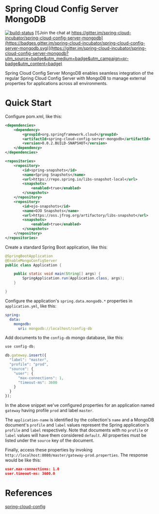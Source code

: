 # Spring Cloud Config Server MongoDB

[![build-status](https://travis-ci.org/spring-cloud-incubator/spring-cloud-config-server-mongodb.svg?branch=master)](https://travis-ci.org/spring-cloud-incubator/spring-cloud-config-server-mongodb)
[![Join the chat at https://gitter.im/spring-cloud-incubator/spring-cloud-config-server-mongodb](https://badges.gitter.im/spring-cloud-incubator/spring-cloud-config-server-mongodb.svg)](https://gitter.im/spring-cloud-incubator/spring-cloud-config-server-mongodb?utm_source=badge&utm_medium=badge&utm_campaign=pr-badge&utm_content=badge)

Spring Cloud Config Server MongoDB enables seamless integration of the regular Spring Cloud Config Server with MongoDB to manage external properties for applications across all environments.

# Quick Start
Configure pom.xml, like this:
```xml
<dependencies>
    <dependency>
        <groupId>org.springframework.cloud</groupId>
        <artifactId>spring-cloud-config-server-mongodb</artifactId>
        <version>0.0.2.BUILD-SNAPSHOT</version>
    </dependency>
</dependencies>

<repositories>
    <repository>
        <id>spring-snapshots</id>
        <name>Spring Snapshots</name>
        <url>https://repo.spring.io/libs-snapshot-local</url>
        <snapshots>
            <enabled>true</enabled>
        </snapshots>
    </repository>
    <repository>
        <id>ojo-snapshots</id>
        <name>OJO Snapshots</name>
        <url>https://oss.jfrog.org/artifactory/libs-snapshot</url>
        <snapshots>
            <enabled>true</enabled>
        </snapshots>
    </repository>
</repositories>
```

Create a standard Spring Boot application, like this:
```java
@SpringBootApplication
@EnableMongoConfigServer
public class Application {

    public static void main(String[] args) {
        SpringApplication.run(Application.class, args);
    }

}
```

Configure the application's `spring.data.mongodb.*` properties in `application.yml`, like this:
```yaml
spring:
  data:
    mongodb:
      uri: mongodb://localhost/config-db
```

Add documents to the `config-db` mongo database, like this:
```javascript
use config-db;

db.gateway.insert({
  "label": "master",
  "profile": "prod",
  "source": {
    "user": {
      "max-connections": 1,
      "timeout-ms": 3600
    }
  }
});
```
In the above snippet we've configured properties for an application named `gateway` having profile `prod` and label `master`.

The `application-name` is identified by the collection's `name` and a MongoDB document's `profile` and `label` values represent the Spring application's `profile` and `label` respectively. Note that documents with no `profile` or `label` values will have them considered `default`. All properties must be listed under the `source` key of the document.

Finally, access these properties by invoking `http://localhost:8080/master/gateway-prod.properties`. The response would be like this:
```json
user.max-connections: 1.0
user.timeout-ms: 3600.0
```

# References
[spring-cloud-config](https://github.com/spring-cloud/spring-cloud-config)
